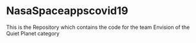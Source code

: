 # NasaSpaceappscovid19
This is the Repository which contains the code for the team Envision of the Quiet Planet category
